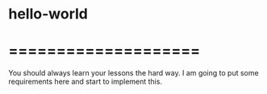 # hello-world
====================
====================

You should always learn your lessons the hard way.
I am going to put some requirements here and start to implement this.
